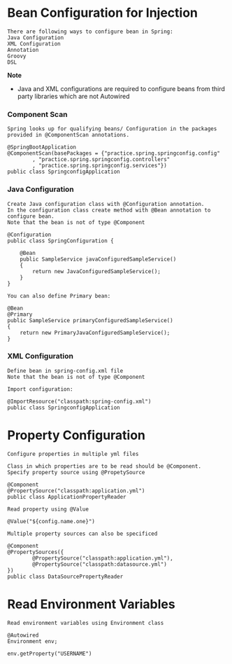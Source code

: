 
# Bean Configuration for Injection
```
There are following ways to configure bean in Spring:
Java Configuration
XML Configuration
Annotation
Groovy
DSL
```
**Note**
* Java and XML configurations are required to configure beans from third party libraries which are not Autowired

### Component Scan
```
Spring looks up for qualifying beans/ Configuration in the packages provided in @ComponentScan annotations.

@SpringBootApplication
@ComponentScan(basePackages = {"practice.spring.springconfig.config"
		, "practice.spring.springconfig.controllers"
		, "practice.spring.springconfig.services"})
public class SpringconfigApplication
```

### Java Configuration
```
Create Java configuration class with @Configuration annotation.
In the configuration class create method with @Bean annotation to configure bean.
Note that the bean is not of type @Component

@Configuration
public class SpringConfiguration {

    @Bean
    public SampleService javaConfiguredSampleService()
    {
        return new JavaConfiguredSampleService();
    }
}

You can also define Primary bean:

@Bean
@Primary
public SampleService primaryConfiguredSampleService()
{
    return new PrimaryJavaConfiguredSampleService();
}
```

### XML Configuration
```
Define bean in spring-config.xml file
Note that the bean is not of type @Component

Import configuration:

@ImportResource("classpath:spring-config.xml")
public class SpringconfigApplication 
```

# Property Configuration
```
Configure properties in multiple yml files

Class in which properties are to be read should be @Component.
Specify property source using @PropetySource

@Component
@PropertySource("classpath:application.yml")
public class ApplicationPropertyReader

Read property using @Value

@Value("${config.name.one}")

Multiple property sources can also be specificed

@Component
@PropertySources({
        @PropertySource("classpath:application.yml"),
        @PropertySource("classpath:datasource.yml")
})
public class DataSourcePropertyReader 
```

# Read Environment Variables
```
Read environment variables using Environment class

@Autowired
Environment env;
    
env.getProperty("USERNAME")    
```